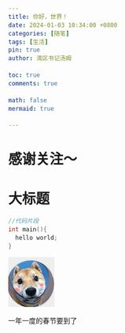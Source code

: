 ```yaml
---
title: 你好，世界！
date: 2024-01-03 10:34:00 +0800
categories: [随笔]
tags: [生活]
pin: true
author: 湾区书记汤姆

toc: true
comments: true

math: false
mermaid: true

---
```


# 感谢关注～ 

# 大标题

```c++
//代码片段
int main(){
  hello world;
}
```

![](../assets/blog_res/2024-01-03-first-post.assets/image-20240103202245179.png)

一年一度的春节要到了